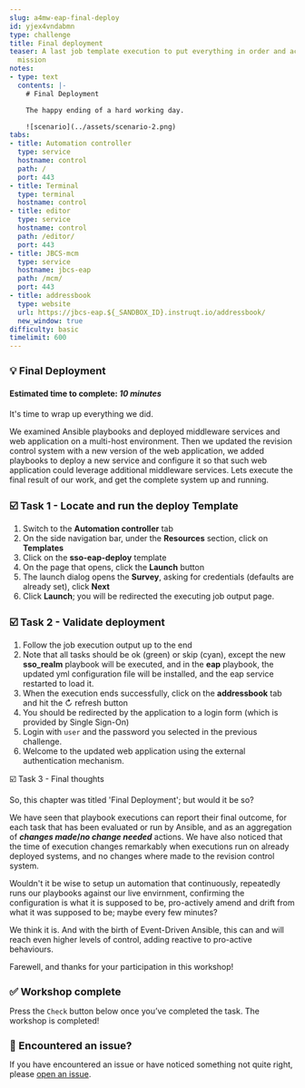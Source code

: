 ```yaml
---
slug: a4mw-eap-final-deploy
id: yjex4vndabmn
type: challenge
title: Final deployment
teaser: A last job template execution to put everything in order and accomplish our
  mission
notes:
- type: text
  contents: |-
    # Final Deployment

    The happy ending of a hard working day.

    ![scenario](../assets/scenario-2.png)
tabs:
- title: Automation controller
  type: service
  hostname: control
  path: /
  port: 443
- title: Terminal
  type: terminal
  hostname: control
- title: editor
  type: service
  hostname: control
  path: /editor/
  port: 443
- title: JBCS-mcm
  type: service
  hostname: jbcs-eap
  path: /mcm/
  port: 443
- title: addressbook
  type: website
  url: https://jbcs-eap.${_SANDBOX_ID}.instruqt.io/addressbook/
  new_window: true
difficulty: basic
timelimit: 600
---
```

 💡 Final Deployment
===
#### Estimated time to complete: *10 minutes*<p>

It's time to wrap up everything we did.

We examined Ansible playbooks and deployed middleware services and web application on a multi-host environment. Then we updated the revision control system with a new version of the web application, we added playbooks to deploy a new service and configure it so that such web application could leverage additional middleware services. Lets execute the final result of our work, and get the complete system up and running.


☑️ Task 1 - Locate and run the deploy Template
===

1. Switch to the **Automation controller** tab
2. On the side navigation bar, under the **Resources** section, click on **Templates**
3. Click on the **sso-eap-deploy** template
4. On the page that opens, click the **Launch** button
5. The launch dialog opens the **Survey**, asking for credentials (defaults are already set), click **Next**
6. Click **Launch**; you will be redirected the executing job output page.


☑️ Task 2 - Validate deployment
===

1. Follow the job execution output up to the end
2. Note that all tasks should be ok (green) or skip (cyan), except the new **sso_realm** playbook will be executed, and in the **eap** playbook, the updated yml configuration file will be installed, and the eap service restarted to load it.
3. When the execution ends successfully, click on the **addressbook** tab and hit the ↻ refresh button
4. You should be redirected by the application to a login form (which is provided by Single Sign-On)
5. Login with `user` and the password you selected in the previous challenge.
6. Welcome to the updated web application using the external authentication mechanism.

☑️ Task 3 - Final thoughts

So, this chapter was titled 'Final Deployment'; but would it be so?

We have seen that playbook executions can report their final outcome, for each task that has been evaluated or run by Ansible, and as an aggregation of **_changes made_/_no change needed_** actions.
We have also noticed that the time of execution changes remarkably when executions run on already deployed systems, and no changes where made to the revision control system.

Wouldn't it be wise to setup un automation that continuously, repeatedly runs our playbooks against our live envirnment, confirming the configuration is what it is supposed to be, pro-actively amend and drift from what it was supposed to be; maybe every few minutes?

We think it is. And with the birth of Event-Driven Ansible, this can and will reach even higher levels of control, adding reactive to pro-active behaviours.

Farewell, and thanks for your participation in this workshop!


✅ Workshop complete
===
Press the `Check` button below once you’ve completed the task. The workshop is completed!


🐛 Encountered an issue?
====

If you have encountered an issue or have noticed something not quite right, please [open an issue](https://github.com/ansible-middleware/instruqt/issues/new?labels=a4mw-eap-sso&title=Issue+with+Deploy+Red+Hat+Single+Sign-On+with+Ansible+for+Middleware+collections+slug+ID:+a4mw-eap-sso-final-deploy&assignees=guidograzioli).

<style type="text/css" rel="stylesheet">
  .lightbox {
    display: none;
    position: fixed;
    justify-content: center;
    align-items: center;
    z-index: 999;
    top: 0;
    left: 0;
    right: 0;
    bottom: 0;
    padding: 1rem;
    background: rgba(0, 0, 0, 0.8);
    margin-left: auto;
    margin-right: auto;
    margin-top: auto;
    margin-bottom: auto;
  }
  .lightbox:target {
    display: flex;
  }
  .lightbox img {
    /* max-height: 100% */
    max-width: 60%;
    max-height: 60%;
  }
  img {
    display: block;
    margin-left: auto;
    margin-right: auto;
  }
  h1 {
    font-size: 18px;
  }
    h2 {
    font-size: 16px;
    font-weight: 600
  }
    h3 {
    font-size: 14px;
    font-weight: 600
  }
  p span {
    font-size: 14px;
  }
  ul li span {
    font-size: 14px
  }
</style>
